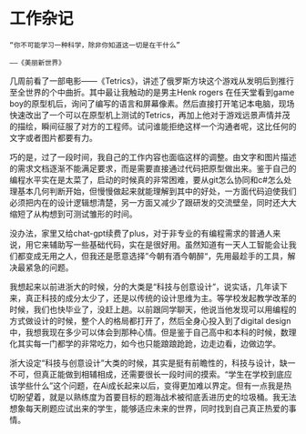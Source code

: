 # 工作杂记

``` admonish note
“你不可能学习一种科学，除非你知道这一切是在干什么”

——《美丽新世界》

```

几周前看了一部电影——《Tetrics》，讲述了俄罗斯方块这个游戏从发明后到推行至全世界的个中曲折。其中最让我触动的是男主Henk rogers 在任天堂看到game boy的原型机后，询问了编写的语言和屏幕像素。然后直接打开笔记本电脑，现场快速改出了一个可以在原型机上测试的Tetrics，再加上他对于游戏远景声情并茂的描绘，瞬间征服了对方的工程师。试问谁能拒绝这样一个沟通者呢，这比任何的文字或者图片都要有力。

巧的是，过了一段时间，我自己的工作内容也面临这样的调整。由文字和图片描述的需求文档逐渐不能满足要求，而是需要直接通过代码把原型做出来。鉴于自己的编程水平实在是太菜了，启动的时候真的非常困难，要从git怎么协同和c#怎么处理基本几何判断开始，但慢慢做起来就能理解到其中的好处，一方面代码迫使我们必须把内在的设计逻辑想清楚，另一方面又减少了跟研发的交流壁垒，同时还大大缩短了从构想到可测试雏形的时间。

没办法，家里又给chat-gpt续费了plus，对于非专业的有编程需求的普通人来说，用它来辅助写一些基础代码，实在是很好用。虽然知道有一天人工智能会让我们都变成无用之人，但我还是愿意选择”今朝有酒今朝醉“，先用最趁手的工具，解决最紧急的问题。

我想起来以前进浙大的时候，分的大类是“科技与创意设计”，说实话，几年读下来，真正科技的成分太少了，还是以传统的设计思维为主。等学校发起教学改革的时候，我们也快毕业了，没赶上趟。以前跟同学聊天，他说当他发现可以用编程的方式做设计的时候，整个人的格局都打开了，然后全身心投入到了digital design中，我想我现在多少可以体会到那种心情。但是鉴于自己高中和本科的时候，数理化其实每一门都学的非常吃力，如今也只能踉踉跄跄，边走边看，边做边学。

浙大设定“科技与创意设计”大类的时候，其实是挺有前瞻性的，科技与设计，缺一不可，但真正能做到相辅相成，还需要很长一段时间的摸索。“学生在学校到底应该学些什么”这个问题，在Ai成长起来以后，变得更加难以界定。但有一点我是热切盼望着，就是以熟练度为首要目标的题海战术被彻底丢进历史的垃圾桶。我无法想象每天刷题应试出来的学生，能够适应未来的世界，同时找到自己真正热爱的事情。
